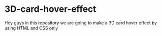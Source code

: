 # 3D-card-hover-effect
Hey guys in this repository we are going to make a 3D card hover effect by using HTML and CSS only
